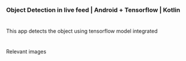 ###  Object Detection in live feed | Android + Tensorflow | Kotlin

#
This app detects the object using tensorflow model integrated

#
Relevant images